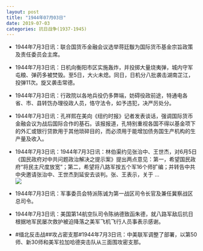 ```yaml
---
layout: post
title: "1944年07月03日"
date: 2019-07-03
categories: 抗日战争(1937-1945)
---
```


<meta name="referrer" content="no-referrer" />

- 1944年7月3日讯：联合国货币金融会议选举蒋廷黻为国际货币基金宗旨政策及责任委员会主席。 

- 1944年7月3日讯：日机向衡阳市区实施轰炸，并投掷大量烧夷弹，城内守军屯粮、弹药多被焚毁。至5日，大火未熄。同日，日机分八批袭击湖南芷江，投弹11次。旋又袭击常德。 

- 1944年7月3日讯：行政院以各地兵役仍多弊端，妨碍役政前途，特通电各省、市、县转饬办理役政人员，恪守法令，如予违犯，决严厉处分。 

- 1944年7月3日讯：孔祥熙在美向《纽约时报》记者发表谈话，强调国际货币金融会议为战后国际合作的基石。该报报道，孔特别重视各国不得以基金项下的外汇或银行贷款用于其他琐碎目的，而必须用于能增加债务国生产机构的生产量及收入。 

- 1944年7月3日讯：1944年7月3日讯：林伯渠约见张治中、王世杰，对6月5日《国民政府对中共问题政治解决之提示案》提出两点意见：第一，希望国民政府“将民主尺度放宽”；第二，希望将八路军按五个军16个师扩编；并转告中共中央邀请张治中、王世杰到延安去谈判。张、王表示，关于 ... <br/><img src="https://wx1.sinaimg.cn/large/aca367d8ly1g4mj246u50j20c809zglo.jpg" />

- 1944年7月3日讯：军事委员会特派陈诚为第一战区司令长官及兼任冀察战区总司令。 

- 1944年7月3日讯：美国第14航空队司令陈纳德致函朱德，就八路军敌后抗日根据地军民屡次救护被迫降落之美军飞机飞行人员事表示感谢。 

- #缅北反击战##攻占密支那#1944年7月3日讯：中美联军调整了部署，以第50师、新30师和美军拉加哈德突击队从三面围攻密支那。 

